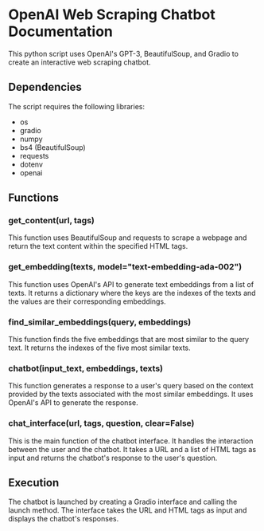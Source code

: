 <body>
    <h1>OpenAI Web Scraping Chatbot Documentation</h1>
    <p>This python script uses OpenAI's GPT-3, BeautifulSoup, and Gradio to create an interactive web scraping chatbot.</p>

<h2>Dependencies</h2>
<p>The script requires the following libraries:</p>
<ul>
    <li>os</li>
    <li>gradio</li>
    <li>numpy</li>
    <li>bs4 (BeautifulSoup)</li>
    <li>requests</li>
    <li>dotenv</li>
    <li>openai</li>
</ul>

<h2>Functions</h2>
<h3>get_content(url, tags)</h3>
<p>This function uses BeautifulSoup and requests to scrape a webpage and return the text content within the specified HTML tags.</p>

<h3>get_embedding(texts, model="text-embedding-ada-002")</h3>
<p>This function uses OpenAI's API to generate text embeddings from a list of texts. It returns a dictionary where the keys are the indexes of the texts and the values are their corresponding embeddings.</p>

<h3>find_similar_embeddings(query, embeddings)</h3>
<p>This function finds the five embeddings that are most similar to the query text. It returns the indexes of the five most similar texts.</p>

<h3>chatbot(input_text, embeddings, texts)</h3>
<p>This function generates a response to a user's query based on the context provided by the texts associated with the most similar embeddings. It uses OpenAI's API to generate the response.</p>

<h3>chat_interface(url, tags, question, clear=False)</h3>
<p>This is the main function of the chatbot interface. It handles the interaction between the user and the chatbot. It takes a URL and a list of HTML tags as input and returns the chatbot's response to the user's question.</p>

<h2>Execution</h2>
<p>The chatbot is launched by creating a Gradio interface and calling the launch method. The interface takes the URL and HTML tags as input and displays the chatbot's responses.</p>

</body>
